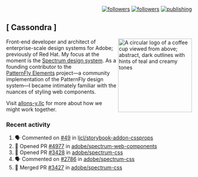 <p align="right"><a rel="me" href="https://front-end.social/@castastrophe">
    <img alt="followers" title="Follow me on Mastodon" src="https://img.shields.io/mastodon/follow/109297102751309835?domain=https%3A%2F%2Ffront-end.social&label=Follow&logo=mastodon&logoColor=white&style=for-the-badge&labelColor=008080&color=006969"/></a>
  <a href="https://codepen.io/castastrophe/">
    <img alt="followers" title="Follow me on CodePen" src="https://img.shields.io/badge/23-1?color=640464&labelColor=7c007c&style=for-the-badge&logo=codepen&label=Follow"/></a>
<a href="https://castastrophe.medium.com/">
    <img alt="publishing" title="View articles on Medium" src="https://img.shields.io/badge/107-1?color=666&labelColor=444&label=subscribe&logo=medium&logoColor=white&style=for-the-badge"/></a>
</p>

## [&nbsp;Cassondra&nbsp;]

<img align="right" src="https://github-production-user-asset-6210df.s3.amazonaws.com/1840295/253016758-ba468774-1cd3-42c2-8f43-947b5eeb5edf.png" height="200" alt="A circular logo of a coffee cup viewed from above; abstract, dark outlines with hints of teal and creamy tones">

Front-end developer and architect of enterprise-scale design systems for Adobe; previously of Red Hat. My focus at the moment is the [Spectrum design system](https://github.com/adobe/spectrum-css). As a founding contributor to the [PatternFly&nbsp;Elements](https://github.com/patternfly/patternfly-elements) project&mdash;a community implementation of the PatternFly design system&mdash;I became intimately familiar with the nuances of styling web components.

Visit [allons-y.llc](http://allons-y.llc/) for more about how we might work together.

### Recent activity

<!--START_SECTION:activity-->
1. 🗣 Commented on [#49](https://github.com/ljcl/storybook-addon-cssprops/issues/49#issuecomment-2523335273) in [ljcl/storybook-addon-cssprops](https://github.com/ljcl/storybook-addon-cssprops)
2. 💪 Opened PR [#4977](https://github.com/adobe/spectrum-web-components/pull/4977) in [adobe/spectrum-web-components](https://github.com/adobe/spectrum-web-components)
3. 💪 Opened PR [#3428](https://github.com/adobe/spectrum-css/pull/3428) in [adobe/spectrum-css](https://github.com/adobe/spectrum-css)
4. 🗣 Commented on [#2786](https://github.com/adobe/spectrum-css/pull/2786#issuecomment-2515994912) in [adobe/spectrum-css](https://github.com/adobe/spectrum-css)
5. 🎉 Merged PR [#3427](https://github.com/adobe/spectrum-css/pull/3427) in [adobe/spectrum-css](https://github.com/adobe/spectrum-css)
<!--END_SECTION:activity-->

